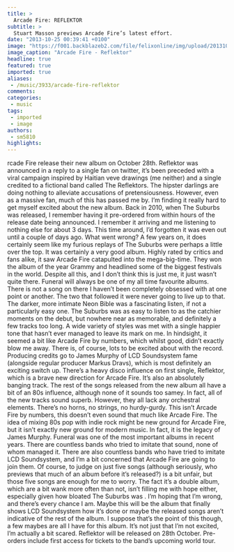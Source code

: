 ```yaml
---
title: >
  Arcade Fire: REFLEKTOR
subtitle: >
  Stuart Masson previews Arcade Fire’s latest effort.
date: "2013-10-25 00:39:41 +0100"
image: "https://f001.backblazeb2.com/file/felixonline/img/upload/201310250139-felix-mus_reflektor.jpg"
image_caption: "Arcade Fire - Reflektor"
headline: true
featured: true
imported: true
aliases:
 - /music/3933/arcade-fire-reflektor
comments:
categories:
 - music
tags:
 - imported
 - image
authors:
 - sm5810
highlights:
---
```


rcade Fire release their new album on October 28th. Reflektor was announced in a reply to a single fan on twitter, it’s been preceded with a viral campaign inspired by Haitian veve drawings (me neither) and a single credited to a fictional band called The Reflektors. The hipster darlings are doing nothing to alleviate accusations of pretensiousness. However, even as a massive fan, much of this has passed me by. I’m finding it really hard to get myself excited about the new album. Back in 2010, when The Suburbs was released, I remember having it pre-ordered from within hours of the release date being announced. I remember it arriving and me listening to nothing else for about 3 days. This time around, I’d forgotten it was even out until a couple of days ago. What went wrong?
 A few years on, it does certainly seem like my furious replays of The Suburbs were perhaps a little over the top. It was certainly a very good album. Highly rated by critics and fans alike, it saw Arcade Fire catapulted into the mega-big-time. They won the album of the year Grammy and headlined some of the biggest festivals in the world. Despite all this, and I don’t think this is just me, it just wasn’t quite there. Funeral will always be one of my all time favourite albums. There is not a song on there I haven’t been completely obsessed with at one point or another. The two that followed it were never going to live up to that. The darker, more intimate Neon Bible was a fascinating listen, if not a particularly easy one. The Suburbs was as easy to listen to as the catchier moments on the debut, but nowhere near as memorable, and definitely a few tracks too long. A wide variety of styles was met with a single happier tone that hasn’t ever managed to leave its mark on me. In hindsight, it seemed a bit like Arcade Fire by numbers, which whilst good, didn’t exactly blow me away.
 There is, of course, lots to be excited about with the record. Producing credits go to James Murphy of LCD Soundsystem fame (alongside regular producer Markus Dravs), which is most definitely an exciting switch up. There’s a heavy disco influence on first single, Reflektor, which is a brave new direction for Arcade Fire. It’s also an absolutely banging track. The rest of the songs released from the new album all have a bit of an 80s influence, although none of it sounds too samey. In fact, all of the new tracks sound superb. However, they all lack any orchestral elements. There’s no horns, no strings, no hurdy-gurdy. This isn’t Arcade Fire by numbers, this doesn’t even sound that much like Arcade Fire. The idea of mixing 80s pop with indie rock might be new ground for Arcade Fire, but it isn’t exactly new ground for modern music. In fact, it is the legacy of James Murphy. Funeral was one of the most important albums in recent years. There are countless bands who tried to imitate that sound, none of whom managed it. There are also countless bands who have tried to imitate LCD Soundsystem, and I’m a bit concerned that Arcade Fire are going to join them.
 Of course, to judge on just five songs (although seriously, who previews that much of an album before it’s released?) is a bit unfair, but those five songs are enough for me to worry. The fact it’s a double album, which are a bit wank more often than not, isn’t filling me with hope either, especially given how bloated The Suburbs was . I’m hoping that I’m wrong, and there’s every chance I am. Maybe this will be the album that finally shows LCD Soundsystem how it’s done or maybe the released songs aren’t indicative of the rest of the album. I suppose that’s the point of this though, a few maybes are all I have for this album. It’s not just that I’m not excited, I’m actually a bit scared.
 Reflektor will be released on 28th October. Pre-orders include first access for tickets to the band’s upcoming world tour.
